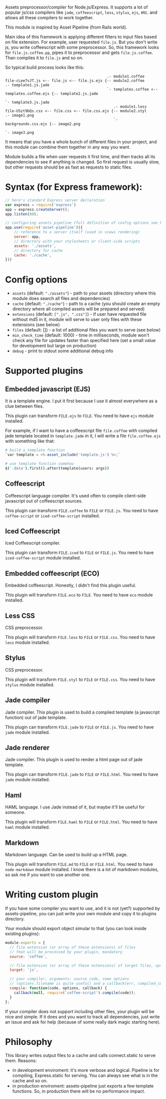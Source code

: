 Assets preprocessor/compiler for Node.js/Express. It supports a lot of popular js/css compilers like `jade`, `coffeescript`, `less`, `stylus`, `ejs`, etc. and allows all these compilers to work together.

This module is inspired by Asset Pipeline (from Rails world).

Main idea of this framework is applying different filters to input files based on file extension. For example, user requested	`file.js`. But you don't write js, you write coffeescript with some preprocessor. So, this framework looks for `file.js.coffee.pp`, pipes it to preprocessor and gets `file.js.coffee`. Than compiles it to `file.js` and so on.

So typical build process looks like this:
```
                                              .- module1.coffee
file-cLee7vJT.js <-- file.js <-- file.js.ejs {-- module2.coffee                             .- template1.js.jade
                                              `- templates.coffee <-- templates.coffee.ejs {-- template2.js.jade
                                                                                            `- template3.js.jade
                                                 .- module1.less
file-USzt9bQs.css <-- file.css <-- file.css.ejs {-- module2.styl         .- image1.png
                                                 `- backgrounds.css.ejs {-- image2.png
                                                                         `- image3.png
```

It means that you have a whole bunch of different files in your project, and this module can combine them together in any way you want.

Module builds a file when user requests it first time, and then tracks all its dependencies to see if anything is changed. So first request is usually slow, but other requests should be as fast as requests to static files.

# Syntax (for Express framework):

```javascript
// here's standard Express server declaration
var express = require('express')
app = express.createServer();
app.listen(80);

// configuring assets pipeline (full definition of config options see below)
app.use(require('asset-pipeline')({
	// reference to a server itself (used in views rendering)
	server: app,
	// directory with your stylesheets or client-side scripts
	assets: './assets',
	// directory for cache
	cache: './cache',
}))
```

# Config options

- `assets` (default: `"./assets"`) - path to your assets (directory where this module does search all files and dependencies)
- `cache` (default: `"./cache"`) - path to a cache (you should create an empty directory where all compiled assets will be prepared and served)
- `extensions` (default: `[".js", ".css"]`) - if user have requested file without md5 in it, module will serve to user only files with these extensions (see below)
- `files` (default: []) - a list of additional files you want to serve (see below)
- `min_check_time` (default: 1000) - time in milliseconds, module won't check any file for updates faster than specified here (set a small value for development but large on production)
- `debug` - print to stdout some additional debug info

# Supported plugins

## Embedded javascript (EJS)

It is a template engine. I put it first because I use it almost everywhere as a clue between files.

This plugin can transform `FILE.ejs` to `FILE`. You need to have `ejs` module installed.

For example, if I want to have a coffeescript file `file.coffee` with compiled jade template located in `template.jade` in it, I will write a file `file.coffee.ejs` with something like that:

```coffeescript
# build a template function
`var template = <%-asset_include('template.js') %>;`

# use template function somehow
$('.data').first().after(template(users: args))
```

## Coffeescript

Coffeescript language compiler. It's used often to compile client-side javascript out of coffeescript sources.

This plugin can transform `FILE.coffee` to `FILE` or `FILE.js`. You need to have `coffee-script` or `iced-coffee-script` installed.

## Iced Coffeescript

Iced Coffeescript compiler.

This plugin can transform `FILE.iced` to `FILE` or `FILE.js`. You need to have `iced-coffee-script` module installed.

## Embedded coffeescript (ECO)

Embedded coffeescript. Honestly, I didn't find this plugin useful.

This plugin will transform `FILE.eco` to `FILE`. You need to have `eco` module installed.

## Less CSS

CSS preprocessor.

This plugin will transform `FILE.less` to `FILE` or `FILE.css`. You need to have `less` module installed.

## Stylus

CSS preprocessor.

This plugin will transform `FILE.styl` to `FILE` or `FILE.css`. You need to have `stylus` module installed.

## Jade compiler

Jade compiler. This plugin is used to build a compiled template (a javascript function) out of jade template.

This plugin can transform `FILE.jade` to `FILE` or `FILE.js`. You need to have `jade` module installed.

## Jade renderer

Jade compiler. This plugin is used to render a html page out of jade template.

This plugin can transform `FILE.jade` to `FILE` or `FILE.html`. You need to have `jade` module installed.

## Haml

HAML language. I use Jade instead of it, but maybe it'll be useful for someone.

This plugin will transform `FILE.haml` to `FILE` or `FILE.html`. You need to have `haml` module installed.

## Markdown

Markdown language. Can be used to build up a HTML page.

This plugin will transform `FILE.md` to `FILE` or `FILE.html`. You need to have `node-markdown` module installed. I know there is a lot of markdown modules, so ask me if you want to use another one.

# Writing custom plugin

If you have some compiler you want to use, and it is not (yet?) supported by assets-pipeline, you can just write your own module and copy it to plugins directory.

Your module should export object simular to that (you can look inside existing plugins):

```javascript
module.exports = {
  // file extension (or array of these extensions) of files 
  // that will be processed by your plugin, mandatory
  source: 'coffee',

  // file extension (or array of these extensions) of target files, optional
  target: 'js',

  // your compiler, arguments: source code, some options 
  // (options.filename is quite useful) and a callback(err, compiled_code)
  compile: function(code, options, callback) {
    callback(null, require('coffee-script').compile(code));
  }
};
```

If your compiler does not support including other files, your plugin will be nice and simple. If it does and you want to track all dependencies, just write an issue and ask for help (because of some really dark magic starting here).

# Philosophy

This library writes output files to a cache and calls connect.static to serve them.
Reasons:

- in development enviroment: it's more verbose and logical. Pipeline is for compiling, Express.static for serving. You can always see what is in the cache and so on.
- in production enviroment: assets-pipeline just exports a few template functions. So, in production there will be no performance impact.

